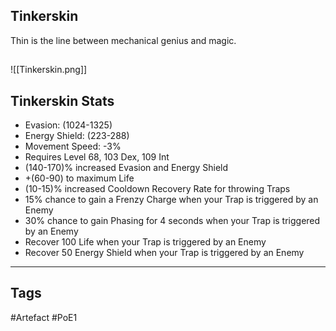 ## Tinkerskin
Thin is the line between mechanical genius and magic.
##
![[Tinkerskin.png]]
## Tinkerskin Stats
- Evasion: (1024-1325)
- Energy Shield: (223-288)
- Movement Speed: -3%
- Requires Level 68, 103 Dex, 109 Int
- (140-170)% increased Evasion and Energy Shield
- +(60-90) to maximum Life
- (10-15)% increased Cooldown Recovery Rate for throwing Traps
- 15% chance to gain a Frenzy Charge when your Trap is triggered by an Enemy
- 30% chance to gain Phasing for 4 seconds when your Trap is triggered by an Enemy
- Recover 100 Life when your Trap is triggered by an Enemy
- Recover 50 Energy Shield when your Trap is triggered by an Enemy


---
## Tags
#Artefact
#PoE1